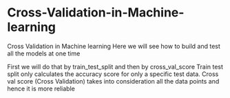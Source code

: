 # Cross-Validation-in-Machine-learning
Cross Validation in Machine learning
Here we will see how to build and test all the models at one time

First we will do that by train_test_split and then by cross_val_score
Train test split only calculates the accuracy score for only a specific test data.
Cross val score (Cross Validation) takes into consideration all the data points and hence it is more reliable
